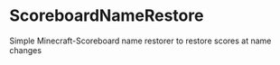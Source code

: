 # ScoreboardNameRestore
 Simple Minecraft-Scoreboard name restorer to restore scores at name changes
